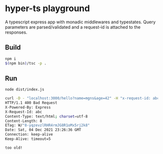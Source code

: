 # hyper-ts playground

A typescript express app with monadic middlewares and typestates. Query parameters are parsed/validated and a request-id is attached to the responses.

## Build

```bash
npm i
$(npm bin)/tsc -p .
```

## Run

```bash
node dist/index.js
```

```bash
curl -D - "localhost:3000/hello?name=mgns&age=42" -H "x-request-id: abc"
HTTP/1.1 400 Bad Request
X-Powered-By: Express
X-Request-Id: abc
Content-Type: text/html; charset=utf-8
Content-Length: 8
ETag: W/"8-yqzevzlRHR4rmJG8R1oMx5rj2k8"
Date: Sat, 04 Dec 2021 23:26:36 GMT
Connection: keep-alive
Keep-Alive: timeout=5

too old!
```
